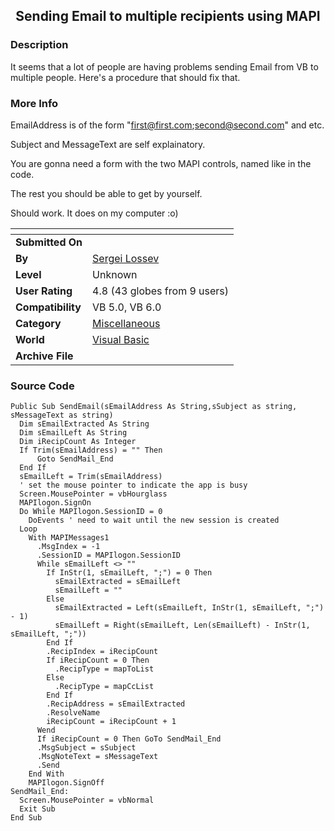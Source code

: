 ﻿<div align="center">

## Sending Email to multiple recipients using MAPI


</div>

### Description

It seems that a lot of people are having problems sending Email from VB to multiple people. Here's a procedure that should fix that.
 
### More Info
 
EmailAddress is of the form "first@first.com;second@second.com" and etc.

Subject and MessageText are self explainatory.

You are gonna need a form with the two MAPI controls, named like in the code.

The rest you should be able to get by yourself.

Should work. It does on my computer :o)


<span>             |<span>
---                |---
**Submitted On**   |
**By**             |[Sergei Lossev](https://github.com/Planet-Source-Code/PSCIndex/blob/master/ByAuthor/sergei-lossev.md)
**Level**          |Unknown
**User Rating**    |4.8 (43 globes from 9 users)
**Compatibility**  |VB 5\.0, VB 6\.0
**Category**       |[Miscellaneous](https://github.com/Planet-Source-Code/PSCIndex/blob/master/ByCategory/miscellaneous__1-1.md)
**World**          |[Visual Basic](https://github.com/Planet-Source-Code/PSCIndex/blob/master/ByWorld/visual-basic.md)
**Archive File**   |[](https://github.com/Planet-Source-Code/sergei-lossev-sending-email-to-multiple-recipients-using-mapi__1-4817/archive/master.zip)





### Source Code

```
Public Sub SendEmail(sEmailAddress As String,sSubject as string, sMessageText as string)
  Dim sEmailExtracted As String
  Dim sEmailLeft As String
  Dim iRecipCount As Integer
  If Trim(sEmailAddress) = "" Then
      Goto SendMail_End
  End If
  sEmailLeft = Trim(sEmailAddress)
  ' set the mouse pointer to indicate the app is busy
  Screen.MousePointer = vbHourglass
  MAPIlogon.SignOn
  Do While MAPIlogon.SessionID = 0
    DoEvents ' need to wait until the new session is created
  Loop
    With MAPIMessages1
      .MsgIndex = -1
      .SessionID = MAPIlogon.SessionID
      While sEmailLeft <> ""
        If InStr(1, sEmailLeft, ";") = 0 Then
          sEmailExtracted = sEmailLeft
          sEmailLeft = ""
        Else
          sEmailExtracted = Left(sEmailLeft, InStr(1, sEmailLeft, ";") - 1)
          sEmailLeft = Right(sEmailLeft, Len(sEmailLeft) - InStr(1, sEmailLeft, ";"))
        End If
        .RecipIndex = iRecipCount
        If iRecipCount = 0 Then
          .RecipType = mapToList
        Else
          .RecipType = mapCcList
        End If
        .RecipAddress = sEmailExtracted
        .ResolveName
        iRecipCount = iRecipCount + 1
      Wend
      If iRecipCount = 0 Then GoTo SendMail_End
      .MsgSubject = sSubject
      .MsgNoteText = sMessageText
      .Send
    End With
    MAPIlogon.SignOff
SendMail_End:
  Screen.MousePointer = vbNormal
  Exit Sub
End Sub
```

